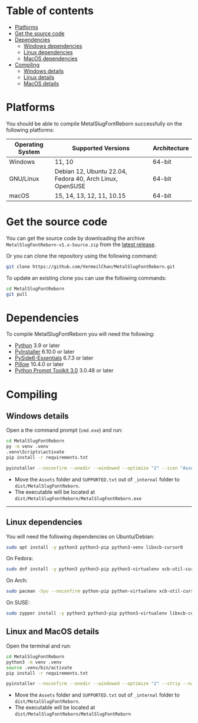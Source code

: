 # Table of contents

- [Platforms](#platforms)
- [Get the source code](#get-the-source-code)
- [Dependencies](#dependencies)
   - [Windows dependencies](#dependencies)
   - [Linux dependencies](#linux-dependencies)
   - [MacOS dependencies](#dependencies)
- [Compiling](#compiling)
   - [Windows details](#windows-details)
   - [Linux details](#linux-and-macOS-details)
   - [MacOS details](#linux-and-macOS-details)

# Platforms

You should be able to compile MetalSlugFontReborn successfully on the following
platforms:

| Operating System | Supported Versions                                         | Architecture |
|------------------|------------------------------------------------------------|--------------|
| Windows          | 11, 10                                                     | 64-bit       |
| GNU/Linux        | Debian 12, Ubuntu 22.04, Fedora 40, Arch Linux, OpenSUSE   | 64-bit       |
| macOS            | 15, 14, 13, 12, 11, 10.15                                  | 64-bit       |

# Get the source code

You can get the source code by downloading the archive `MetalSlugFontReborn-v1.x-Source.zip` from the [latest release](https://github.com/VermeilChan/MetalSlugFontReborn/releases/latest).

Or you can clone the repository using the following command:
```sh
git clone https://github.com/VermeilChan/MetalSlugFontReborn.git
```
To update an existing clone you can use the following commands:
```sh
cd MetalSlugFontReborn
git pull
```
# Dependencies

To compile MetalSlugFontReborn you will need the following:

- [Python](https://www.python.org/) 3.9 or later
- [PyInstaller](https://pyinstaller.org/en/stable/) 6.10.0 or later
- [PySide6-Essentials](https://pypi.org/project/PySide6/) 6.7.3 or later
- [Pillow](https://pillow.readthedocs.io/en/stable/) 10.4.0 or later
- [Python Prompt Toolkit 3.0](https://python-prompt-toolkit.readthedocs.io/en/master/) 3.0.48 or later

# Compiling

## Windows details

Open a the command prompt (`cmd.exe`) and run:

```sh
cd MetalSlugFontReborn
py -m venv .venv
.venv\Scripts\activate
pip install -r requirements.txt
```
```sh
pyinstaller --noconfirm --onedir --windowed --optimize "2" --icon "Assets/Icons/Raubtier.ico" --name "MetalSlugFontReborn" --clean --version-file "versionfile.txt" --add-data "Assets;Assets/" --add-data "Src/special_characters.py;." --add-data "Src/image_generation.py;." --add-data "Src/themes.py;." --add-data "Src/qt_utils.py;." --add-data "Src/info.py;." --add-data "Docs/SUPPORTED.txt;."  "Src/qt-version.py"
```

- Move the `Assets` folder and `SUPPORTED.txt` out of `_internal` folder to `dist/MetalSlugFontReborn`.
- The executable will be located at `dist/MetalSlugFontReborn/MetalSlugFontReborn.exe`

---

## Linux dependencies

You will need the following dependencies on Ubuntu/Debian:
```sh
sudo apt install -y python3 python3-pip python3-venv libxcb-cursor0
```
On Fedora:
```sh
sudo dnf install -y python3 python3-pip python3-virtualenv xcb-util-cursor
```
On Arch:
```sh
sudo pacman -Syu --noconfirm python-pip python-virtualenv xcb-util-cursor
```
On SUSE:
```sh
sudo zypper install -y python3 python3-pip python3-virtualenv libxcb-cursor0
```

## Linux and MacOS details

Open the terminal and run:

```sh
cd MetalSlugFontReborn
python3 -m venv .venv
source .venv/bin/activate
pip install -r requirements.txt
```
```sh
pyinstaller --noconfirm --onedir --windowed --optimize "2" --strip --name "MetalSlugFontReborn" --clean --add-data "Assets:Assets/" --add-data "Src/special_characters.py:." --add-data "Src/image_generation.py:." --add-data "Src/themes.py:." --add-data "Src/qt_utils.py:." --add-data "Src/info.py:." --add-data "Docs/SUPPORTED.txt:."  "Src/qt-version.py"
```

- Move the `Assets` folder and `SUPPORTED.txt` out of `_internal` folder to `dist/MetalSlugFontReborn`.
- The executable will be located at `dist/MetalSlugFontReborn/MetalSlugFontReborn`
